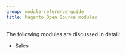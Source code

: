 ```yaml
---
group: module-reference-guide
title: Magento Open Source modules
---
```


The following modules are discussed in detail:

* Sales
